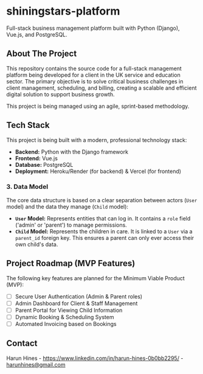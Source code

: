 # shiningstars-platform
Full-stack business management platform built with Python (Django), Vue.js, and PostgreSQL.


## About The Project

This repository contains the source code for a full-stack management platform being developed for a client in the UK service and education sector. The primary objective is to solve critical business challenges in client management, scheduling, and billing, creating a scalable and efficient digital solution to support business growth.

This project is being managed using an agile, sprint-based methodology.

## Tech Stack

This project is being built with a modern, professional technology stack:

* **Backend:** Python with the Django framework
* **Frontend:** Vue.js
* **Database:** PostgreSQL
* **Deployment:** Heroku/Render (for backend) & Vercel (for frontend)

### 3. Data Model

The core data structure is based on a clear separation between actors (`User` model) and the data they manage (`Child` model):
* **`User` Model:** Represents entities that can log in. It contains a `role` field ('admin' or 'parent') to manage permissions.
* **`Child` Model:** Represents the children in care. It is linked to a `User` via a `parent_id` foreign key. This ensures a parent can only ever access their own child's data.


## Project Roadmap (MVP Features)

The following key features are planned for the Minimum Viable Product (MVP):

* [ ] Secure User Authentication (Admin & Parent roles)
* [ ] Admin Dashboard for Client & Staff Management
* [ ] Parent Portal for Viewing Child Information
* [ ] Dynamic Booking & Scheduling System 
* [ ] Automated Invoicing based on Bookings

## Contact

Harun Hines - https://www.linkedin.com/in/harun-hines-0b0bb2295/ - harunhines@gmail.com
